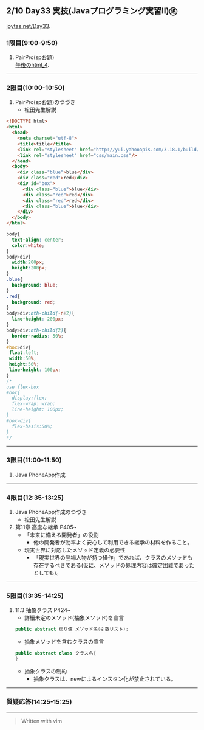 ## 2/10 Day33 実技(Javaプログラミング実習Ⅱ)⑮
[joytas.net/Day33](https://joytas.net/%e8%a8%93%e7%b7%b4/day33).
### 1限目(9:00-9:50)
1. PairPro(spお題)  
[午後のhtml_4](https://joytas.net/programming/website/html-4).
---
### 2限目(10:00-10:50)
1. PairPro(spお題)のつづき
	- 松田先生解説
~~~html
<!DOCTYPE html>
<html>
  <head>
    <meta charset="utf-8">
    <title>title</title>
    <link rel="stylesheet" href="http://yui.yahooapis.com/3.18.1/build/cssreset/cssreset-min.css">
    <link rel="stylesheet" href="css/main.css"/>
  </head>
  <body>
    <div class="blue">blue</div>
    <div class="red">red</div>
    <div id="box">
      <div class="blue">blue</div>
      <div class="red">red</div>
      <div class="red">red</div>
      <div class="blue">blue</div>
    </div>
  </body>
</html>
~~~
~~~css
body{
  text-align: center;
  color:white;
}
body>div{
  width:200px;
  height:200px;
}
.blue{
  background: blue;
}
.red{
  background: red;
}
body>div:nth-child(-n+2){
  line-height: 200px;
}
body>div:nth-child(2){
  border-radius: 50%;
}
#box>div{
 float:left;
 width:50%;
 height:50%;
 line-height: 100px;
}
/*
use flex-box
#box{
  display:flex;
  flex-wrap: wrap;
  line-height: 100px;
}
#box>div{
  flex-basis:50%;
}
*/
~~~
---
### 3限目(11:00-11:50)
1. Java PhoneApp作成
---
### 4限目(12:35-13:25)
1. Java PhoneApp作成のつづき
	- 松田先生解説
1. 第11章 高度な継承 P405~
	- 「未来に備える開発者」の役割
		- 他の開発者が効率よく安心して利用できる継承の材料を作ること。
	- 現実世界に対応したメソッド定義の必要性
		- 「現実世界の登場人物が持つ操作」であれば、クラスのメソッドも存在するべきである(仮に、メソッドの処理内容は確定困難であったとしても)。
---
### 5限目(13:35-14:25)
1. 11.3 抽象クラス P424~
	- 詳細未定のメソッド(抽象メソッド)を宣言
	~~~java
	public abstract 戻り値 メソッド名(引数リスト);
	~~~
	- 抽象メソッドを含むクラスの宣言
	~~~java
	public abstract class クラス名{
	}
	~~~
	- 抽象クラスの制約
		- 抽象クラスは、newによるインスタン化が禁止されている。
---
### 質疑応答(14:25-15:25)
---
> Written with vim
